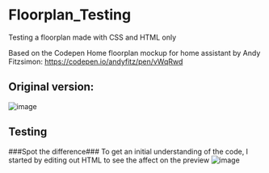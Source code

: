 # Floorplan_Testing
Testing a floorplan made with CSS and HTML only

Based on the Codepen Home floorplan mockup for home assistant by Andy Fitzsimon: https://codepen.io/andyfitz/pen/vWqRwd

## Original version: ##
![image](https://github.com/user-attachments/assets/da375c09-e9d1-4ba1-8537-ebd454d06be1)

## Testing ##
###Spot the difference###
To get an initial understanding of the code, I started by editing out HTML to see the affect on the preview
![image](https://github.com/user-attachments/assets/03103fb9-b41c-4280-99d9-f92ba9e8a64b)
